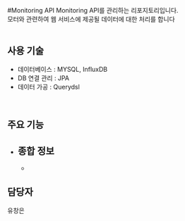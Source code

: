 #Monitoring API
Monitoring API를 관리하는 리포지토리입니다. <br/>
모터와 관련하여 웹 서비스에 제공될 데이터에 대한 처리를 합니다
<br/>
<br/>
## 사용 기술
- 데이터베이스 : MYSQL, InfluxDB
- DB 연결 관리 : JPA
- 데이터 가공 : Querydsl
<br/>

## 주요 기능
- 종합 정보
  - 
  - 
    
## 담당자
유창은
